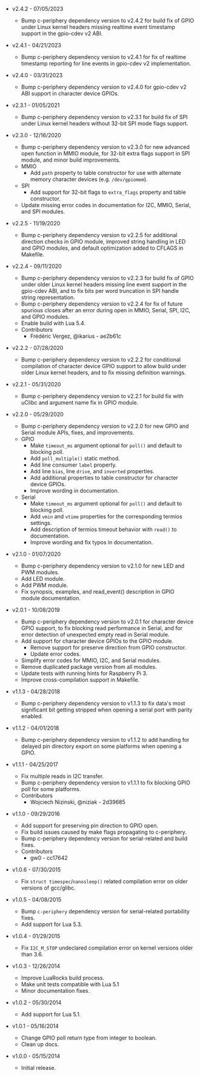* v2.4.2 - 07/05/2023
    * Bump c-periphery dependency version to v2.4.2 for build fix of GPIO under
      Linux kernel headers missing realtime event timestamp support in the
      gpio-cdev v2 ABI.

* v2.4.1 - 04/21/2023
    * Bump c-periphery dependency version to v2.4.1 for fix of realtime
      timestamp reporting for line events in gpio-cdev v2 implementation.

* v2.4.0 - 03/31/2023
    * Bump c-periphery dependency version to v2.4.0 for gpio-cdev v2 ABI
      support in character device GPIOs.

* v2.3.1 - 01/05/2021
    * Bump c-periphery dependency version to v2.3.1 for build fix of SPI under
      Linux kernel headers without 32-bit SPI mode flags support.

* v2.3.0 - 12/16/2020
    * Bump c-periphery dependency version to v2.3.0 for new advanced open
      function in MMIO module, for 32-bit extra flags support in SPI module,
      and minor build improvements.
    * MMIO
        * Add `path` property to table constructor for use with alternate
          memory character devices (e.g. `/dev/gpiomem`).
    * SPI
        * Add support for 32-bit flags to `extra_flags` property and table
          constructor.
    * Update missing error codes in documentation for I2C, MMIO, Serial, and
      SPI modules.

* v2.2.5 - 11/19/2020
    * Bump c-periphery dependency version to v2.2.5 for additional direction
      checks in GPIO module, improved string handling in LED and GPIO modules,
      and default optimization added to CFLAGS in Makefile.

* v2.2.4 - 09/11/2020
    * Bump c-periphery dependency version to v2.2.3 for build fix of GPIO under
      older Linux kernel headers missing line event support in the gpio-cdev
      ABI, and to fix bits per word truncation in SPI handle string
      representation.
    * Bump c-periphery dependency version to v2.2.4 for fix of future spurious
      closes after an error during open in MMIO, Serial, SPI, I2C, and GPIO
      modules.
    * Enable build with Lua 5.4.
    * Contributors
        * Frédéric Vergez, @ikarius - ae2b61c

* v2.2.2 - 07/28/2020
    * Bump c-periphery dependency version to v2.2.2 for conditional compilation
      of character device GPIO support to allow build under older Linux kernel
      headers, and to fix missing definition warnings.

* v2.2.1 - 05/31/2020
    * Bump c-periphery dependency version to v2.2.1 for build fix with uClibc
      and argument name fix in GPIO module.

* v2.2.0 - 05/29/2020
    * Bump c-periphery dependency version to v2.2.0 for new GPIO and Serial
      module APIs, fixes, and improvements.
    * GPIO
        * Make `timeout_ms` argument optional for `poll()` and default to
          blocking poll.
        * Add `poll_multiple()` static method.
        * Add line consumer `label` property.
        * Add line `bias`, line `drive`, and `inverted` properties.
        * Add additional properties to table constructor for character device
          GPIOs.
        * Improve wording in documentation.
    * Serial
        * Make `timeout_ms` argument optional for `poll()` and default to
          blocking poll.
        * Add `vmin` and `vtime` properties for the corresponding termios
          settings.
        * Add description of termios timeout behavior with `read()` to
          documentation.
        * Improve wording and fix typos in documentation.

* v2.1.0 - 01/07/2020
    * Bump c-periphery dependency version to v2.1.0 for new LED and PWM
      modules.
    * Add LED module.
    * Add PWM module.
    * Fix synopsis, examples, and read_event() description in GPIO module
      documentation.

* v2.0.1 - 10/08/2019
    * Bump c-periphery dependency version to v2.0.1 for character device GPIO
      support, to fix blocking read performance in Serial, and for error
      detection of unexpected empty read in Serial module.
    * Add support for character device GPIOs to the GPIO module.
        * Remove support for preserve direction from GPIO constructor.
        * Update error codes.
    * Simplify error codes for MMIO, I2C, and Serial modules.
    * Remove duplicated package version from all modules.
    * Update tests with running hints for Raspberry Pi 3.
    * Improve cross-compilation support in Makefile.

* v1.1.3 - 04/28/2018
    * Bump c-periphery dependency version to v1.1.3 to fix data's most
      significant bit getting stripped when opening a serial port with parity
      enabled.

* v1.1.2 - 04/01/2018
    * Bump c-periphery dependency version to v1.1.2 to add handling for delayed
      pin directory export on some platforms when opening a GPIO.

* v1.1.1 - 04/25/2017
    * Fix multiple reads in I2C transfer.
    * Bump c-periphery dependency version to v1.1.1 to fix blocking GPIO poll
      for some platforms.
    * Contributors
        * Wojciech Nizinski, @niziak - 2d39685

* v1.1.0 - 09/29/2016
    * Add support for preserving pin direction to GPIO open.
    * Fix build issues caused by make flags propagating to c-periphery.
    * Bump c-periphery dependency version for serial-related and build fixes.
    * Contributors
        * gw0 - cc17642

* v1.0.6 - 07/30/2015
    * Fix `struct timespec`/`nanosleep()` related compilation error on older
      versions of gcc/glibc.

* v1.0.5 - 04/08/2015
    * Bump `c-periphery` dependency version for serial-related portability
      fixes.
    * Add support for Lua 5.3.

* v1.0.4 - 01/29/2015
    * Fix `I2C_M_STOP` undeclared compilation error on kernel versions older
      than 3.6.

* v1.0.3 - 12/26/2014
    * Improve LuaRocks build process.
    * Make unit tests compatible with Lua 5.1
    * Minor documentation fixes.

* v1.0.2 - 05/30/2014
    * Add support for Lua 5.1.

* v1.0.1 - 05/16/2014
    * Change GPIO poll return type from integer to boolean.
    * Clean up docs.

* v1.0.0 - 05/15/2014
    * Initial release.
